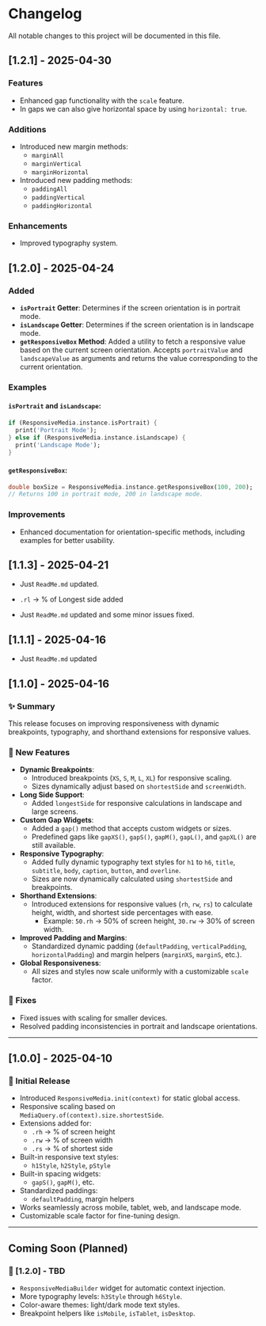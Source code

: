 # Changelog

All notable changes to this project will be documented in this file.

## [1.2.1] - 2025-04-30

### Features
- Enhanced gap functionality with the `scale` feature.
- In gaps we can also give horizontal space by using `horizontal: true`.

### Additions
- Introduced new margin methods:
  - `marginAll`
  - `marginVertical`
  - `marginHorizontal`
- Introduced new padding methods:
  - `paddingAll`
  - `paddingVertical`
  - `paddingHorizontal`

### Enhancements
- Improved typography system.


## [1.2.0] - 2025-04-24

### Added
- **`isPortrait` Getter**: Determines if the screen orientation is in portrait mode.
- **`isLandscape` Getter**: Determines if the screen orientation is in landscape mode.
- **`getResponsiveBox` Method**: Added a utility to fetch a responsive value based on the current screen orientation. Accepts `portraitValue` and `landscapeValue` as arguments and returns the value corresponding to the current orientation.

### Examples
#### `isPortrait` and `isLandscape`:
```dart
if (ResponsiveMedia.instance.isPortrait) {
  print('Portrait Mode');
} else if (ResponsiveMedia.instance.isLandscape) {
  print('Landscape Mode');
}
```

#### `getResponsiveBox`:
```dart
double boxSize = ResponsiveMedia.instance.getResponsiveBox(100, 200);
// Returns 100 in portrait mode, 200 in landscape mode.
```

### Improvements
- Enhanced documentation for orientation-specific methods, including examples for better usability.

## [1.1.3] - 2025-04-21

- Just `ReadMe.md` updated.

 - `.rl` → % of Longest side added
 


- Just `ReadMe.md` updated and some minor issues fixed.

## [1.1.1] - 2025-04-16

- Just `ReadMe.md` updated

## [1.1.0] - 2025-04-16

### ✨ Summary
This release focuses on improving responsiveness with dynamic breakpoints, typography, and shorthand extensions for responsive values.

### 🚀 New Features
- **Dynamic Breakpoints**:
  - Introduced breakpoints (`XS`, `S`, `M`, `L`, `XL`) for responsive scaling.
  - Sizes dynamically adjust based on `shortestSide` and `screenWidth`.
- **Long Side Support**:
  - Added `longestSide` for responsive calculations in landscape and large screens.
- **Custom Gap Widgets**:
  - Added a `gap()` method that accepts custom widgets or sizes.
  - Predefined gaps like `gapXS()`, `gapS()`, `gapM()`, `gapL()`, and `gapXL()` are still available.
- **Responsive Typography**:
  - Added fully dynamic typography text styles for `h1` to `h6`, `title`, `subtitle`, `body`, `caption`, `button`, and `overline`.
  - Sizes are now dynamically calculated using `shortestSide` and breakpoints.
- **Shorthand Extensions**:
  - Introduced extensions for responsive values (`rh`, `rw`, `rs`) to calculate height, width, and shortest side percentages with ease.
    - Example: `50.rh` → 50% of screen height, `30.rw` → 30% of screen width.
- **Improved Padding and Margins**:
  - Standardized dynamic padding (`defaultPadding`, `verticalPadding`, `horizontalPadding`) and margin helpers (`marginXS`, `marginS`, etc.).
- **Global Responsiveness**:
  - All sizes and styles now scale uniformly with a customizable `scale` factor.

### 🔧 Fixes
- Fixed issues with scaling for smaller devices.
- Resolved padding inconsistencies in portrait and landscape orientations.

---

## [1.0.0] - 2025-04-10

### 🎉 Initial Release
- Introduced `ResponsiveMedia.init(context)` for static global access.
- Responsive scaling based on `MediaQuery.of(context).size.shortestSide`.
- Extensions added for:
  - `.rh` → % of screen height
  - `.rw` → % of screen width
  - `.rs` → % of shortest side
- Built-in responsive text styles:
  - `h1Style`, `h2Style`, `pStyle`
- Built-in spacing widgets:
  - `gapS()`, `gapM()`, etc.
- Standardized paddings:
  - `defaultPadding`, margin helpers
- Works seamlessly across mobile, tablet, web, and landscape mode.
- Customizable scale factor for fine-tuning design.

---

## Coming Soon (Planned)

### 🚧 [1.2.0] - TBD
- `ResponsiveMediaBuilder` widget for automatic context injection.
- More typography levels: `h3Style` through `h6Style`.
- Color-aware themes: light/dark mode text styles.
- Breakpoint helpers like `isMobile`, `isTablet`, `isDesktop`.